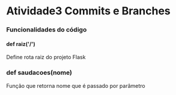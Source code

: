 # Atividade3 Commits e Branches

### Funcionalidades do código

#### def raiz('/')
Define rota raiz do projeto Flask

### def saudacoes(nome)
Função que retorna nome que é passado por parâmetro

